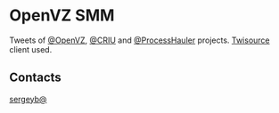 OpenVZ SMM
==========

Tweets of [@OpenVZ](https://twitter.com/_openvz_), [@CRIU](https://twitter.com/__criu__) and
[@ProcessHauler](https://twitter.com/ProcessHauler) projects.
[Twisource](https://github.com/ligurio/twisource) client used.

## Contacts

[sergeyb@](https://twitter.com/estet)

